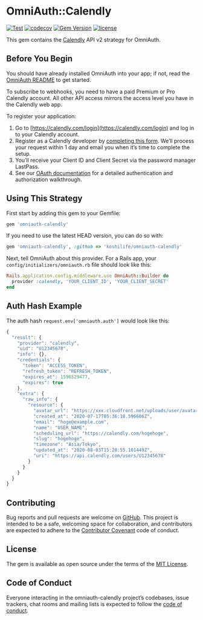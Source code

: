 # OmniAuth::Calendly

[![Test](https://github.com/koshilife/omniauth-calendly/workflows/Test/badge.svg)](https://github.com/koshilife/omniauth-calendly/actions?query=workflow%3ATest)
[![codecov](https://codecov.io/gh/koshilife/omniauth-calendly/branch/master/graph/badge.svg)](https://codecov.io/gh/koshilife/omniauth-calendly)
[![Gem Version](https://badge.fury.io/rb/omniauth-calendly.svg)](http://badge.fury.io/rb/omniauth-calendly)
[![license](https://img.shields.io/github/license/koshilife/omniauth-calendly)](https://github.com/koshilife/omniauth-calendly/blob/master/LICENSE.txt)

This gem contains the [Calendly](https://calendly.com/) API v2 strategy for OmniAuth.

## Before You Begin

You should have already installed OmniAuth into your app; if not, read the [OmniAuth README](https://github.com/intridea/omniauth) to get started.

To subscribe to webhooks, you need to have a paid Premium or Pro Calendly account. All other API access mirrors the access level you have in the Calendly web app.

To register your application:

1. Go to [https://calendly.com/login](https://calendly.com/login) and log in to your Calendly account.
2. Register as a Calendly developer by [completing this form](https://calendlyquestions.typeform.com/to/ys5GCq). We’ll process your request within 1 day and email you when it’s time to complete the setup.
3. You’ll receive your Client ID and Client Secret via the password manager LastPass.
4. See our [OAuth documentation](https://calendly.stoplight.io/docs/gh/calendly/api-docs/reference/calendly-api/oauth.yaml?srn=gh/calendly/api-docs/reference/calendly-api/oauth.yaml) for a detailed authentication and authorization walkthrough.

## Using This Strategy

First start by adding this gem to your Gemfile:

```ruby
gem 'omniauth-calendly'
```

If you need to use the latest HEAD version, you can do so with:

```ruby
gem 'omniauth-calendly', :github => 'koshilife/omniauth-calendly'
```

Next, tell OmniAuth about this provider. For a Rails app, your `config/initializers/omniauth.rb` file should look like this:

```ruby
Rails.application.config.middleware.use OmniAuth::Builder do
  provider :calendly, 'YOUR_CLIENT_ID', 'YOUR_CLIENT_SECRET'
end
```

## Auth Hash Example

The auth hash `request.env['omniauth.auth']` would look like this:

```js
{
  "result": {
    "provider": "calendly",
    "uid": "U12345678",
    "info": {},
    "credentials": {
      "token": "ACCESS_TOKEN",
      "refresh_token": "REFRESH_TOKEN",
      "expires_at": 1596529477,
      "expires": true
    },
    "extra": {
      "raw_info": {
        "resource": {
          "avatar_url": "https://xxx.cloudfront.net/uploads/user/avatar/xxx/xxx.gif",
          "created_at": "2020-07-17T05:36:18.596606Z",
          "email": "hoge@example.com",
          "name": "USER_NAME",
          "scheduling_url": "https://calendly.com/hogehoge",
          "slug": "hogehoge",
          "timezone": "Asia/Tokyo",
          "updated_at": "2020-08-03T15:28:55.101449Z",
          "uri": "https://api.calendly.com/users/U12345678"
        }
      }
    }
  }
}
```

## Contributing

Bug reports and pull requests are welcome on [GitHub](https://github.com/koshilife/omniauth-calendly). This project is intended to be a safe, welcoming space for collaboration, and contributors are expected to adhere to the [Contributor Covenant](http://contributor-covenant.org) code of conduct.

## License

The gem is available as open source under the terms of the [MIT License](https://opensource.org/licenses/MIT).

## Code of Conduct

Everyone interacting in the omniauth-calendly project’s codebases, issue trackers, chat rooms and mailing lists is expected to follow the [code of conduct](https://github.com/koshilife/omniauth-calendly/blob/master/CODE_OF_CONDUCT.md).
